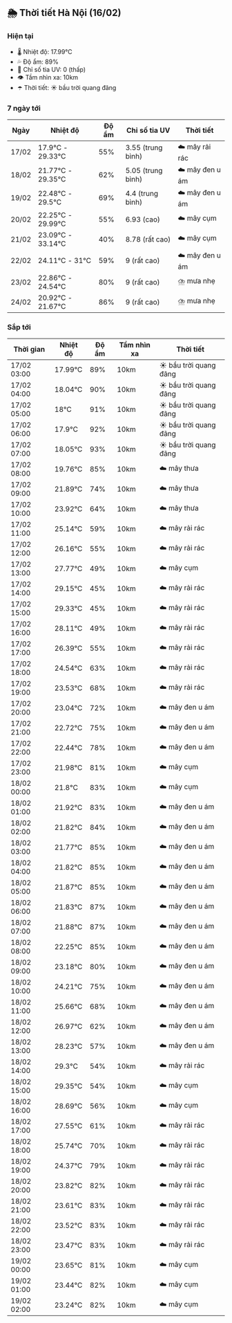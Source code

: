 ## 🌦️ Thời tiết Hà Nội (16/02)

### Hiện tại

- 🌡️ Nhiệt độ: 17.99℃
- 💦 Độ ẩm: 89%
- 🌟 Chỉ số tia UV: 0 (thấp)
- 👁️ Tầm nhìn xa: 10km
- ☂️ Thời tiết: ☀️ bầu trời quang đãng

### 7 ngày tới

| Ngày | Nhiệt độ | Độ ẩm | Chỉ số tia UV | Thời tiết |
| --- | --- | --- | --- | --- |
| 17/02 | 17.9℃ - 29.33℃ | 55% | 3.55 (trung bình) | ☁️ mây rải rác |
| 18/02 | 21.77℃ - 29.35℃ | 62% | 5.05 (trung bình) | ☁️ mây đen u ám |
| 19/02 | 22.48℃ - 29.5℃ | 69% | 4.4 (trung bình) | ☁️ mây đen u ám |
| 20/02 | 22.25℃ - 29.99℃ | 55% | 6.93 (cao) | ☁️ mây cụm |
| 21/02 | 23.09℃ - 33.14℃ | 40% | 8.78 (rất cao) | ☁️ mây cụm |
| 22/02 | 24.11℃ - 31℃ | 59% | 9 (rất cao) | ☁️ mây đen u ám |
| 23/02 | 22.86℃ - 24.54℃ | 80% | 9 (rất cao) | ⛈️ mưa nhẹ |
| 24/02 | 20.92℃ - 21.67℃ | 86% | 9 (rất cao) | ⛈️ mưa nhẹ |

### Sắp tới

| Thời gian | Nhiệt độ | Độ ẩm | Tầm nhìn xa | Thời tiết |
| --- | --- | --- | --- | --- |
| 17/02 03:00 | 17.99℃ | 89% | 10km | ☀️ bầu trời quang đãng |
| 17/02 04:00 | 18.04℃ | 90% | 10km | ☀️ bầu trời quang đãng |
| 17/02 05:00 | 18℃ | 91% | 10km | ☀️ bầu trời quang đãng |
| 17/02 06:00 | 17.9℃ | 92% | 10km | ☀️ bầu trời quang đãng |
| 17/02 07:00 | 18.05℃ | 93% | 10km | ☀️ bầu trời quang đãng |
| 17/02 08:00 | 19.76℃ | 85% | 10km | ☁️ mây thưa |
| 17/02 09:00 | 21.89℃ | 74% | 10km | ☁️ mây thưa |
| 17/02 10:00 | 23.92℃ | 64% | 10km | ☁️ mây thưa |
| 17/02 11:00 | 25.14℃ | 59% | 10km | ☁️ mây rải rác |
| 17/02 12:00 | 26.16℃ | 55% | 10km | ☁️ mây rải rác |
| 17/02 13:00 | 27.77℃ | 49% | 10km | ☁️ mây cụm |
| 17/02 14:00 | 29.15℃ | 45% | 10km | ☁️ mây rải rác |
| 17/02 15:00 | 29.33℃ | 45% | 10km | ☁️ mây rải rác |
| 17/02 16:00 | 28.11℃ | 49% | 10km | ☁️ mây rải rác |
| 17/02 17:00 | 26.39℃ | 55% | 10km | ☁️ mây rải rác |
| 17/02 18:00 | 24.54℃ | 63% | 10km | ☁️ mây rải rác |
| 17/02 19:00 | 23.53℃ | 68% | 10km | ☁️ mây rải rác |
| 17/02 20:00 | 23.04℃ | 72% | 10km | ☁️ mây đen u ám |
| 17/02 21:00 | 22.72℃ | 75% | 10km | ☁️ mây đen u ám |
| 17/02 22:00 | 22.44℃ | 78% | 10km | ☁️ mây đen u ám |
| 17/02 23:00 | 21.98℃ | 81% | 10km | ☁️ mây cụm |
| 18/02 00:00 | 21.8℃ | 83% | 10km | ☁️ mây cụm |
| 18/02 01:00 | 21.92℃ | 83% | 10km | ☁️ mây đen u ám |
| 18/02 02:00 | 21.82℃ | 84% | 10km | ☁️ mây đen u ám |
| 18/02 03:00 | 21.77℃ | 85% | 10km | ☁️ mây đen u ám |
| 18/02 04:00 | 21.82℃ | 85% | 10km | ☁️ mây đen u ám |
| 18/02 05:00 | 21.87℃ | 85% | 10km | ☁️ mây đen u ám |
| 18/02 06:00 | 21.83℃ | 87% | 10km | ☁️ mây đen u ám |
| 18/02 07:00 | 21.88℃ | 87% | 10km | ☁️ mây đen u ám |
| 18/02 08:00 | 22.25℃ | 85% | 10km | ☁️ mây đen u ám |
| 18/02 09:00 | 23.18℃ | 80% | 10km | ☁️ mây đen u ám |
| 18/02 10:00 | 24.21℃ | 75% | 10km | ☁️ mây đen u ám |
| 18/02 11:00 | 25.66℃ | 68% | 10km | ☁️ mây đen u ám |
| 18/02 12:00 | 26.97℃ | 62% | 10km | ☁️ mây đen u ám |
| 18/02 13:00 | 28.23℃ | 57% | 10km | ☁️ mây đen u ám |
| 18/02 14:00 | 29.3℃ | 54% | 10km | ☁️ mây rải rác |
| 18/02 15:00 | 29.35℃ | 54% | 10km | ☁️ mây cụm |
| 18/02 16:00 | 28.69℃ | 56% | 10km | ☁️ mây cụm |
| 18/02 17:00 | 27.55℃ | 61% | 10km | ☁️ mây rải rác |
| 18/02 18:00 | 25.74℃ | 70% | 10km | ☁️ mây rải rác |
| 18/02 19:00 | 24.37℃ | 79% | 10km | ☁️ mây rải rác |
| 18/02 20:00 | 23.82℃ | 82% | 10km | ☁️ mây rải rác |
| 18/02 21:00 | 23.61℃ | 83% | 10km | ☁️ mây rải rác |
| 18/02 22:00 | 23.52℃ | 83% | 10km | ☁️ mây rải rác |
| 18/02 23:00 | 23.47℃ | 83% | 10km | ☁️ mây rải rác |
| 19/02 00:00 | 23.65℃ | 81% | 10km | ☁️ mây cụm |
| 19/02 01:00 | 23.44℃ | 82% | 10km | ☁️ mây cụm |
| 19/02 02:00 | 23.24℃ | 82% | 10km | ☁️ mây cụm |
